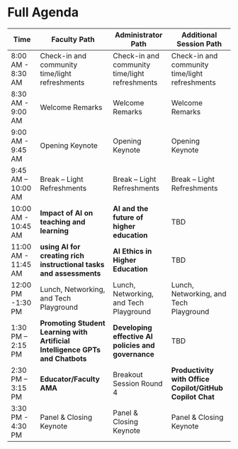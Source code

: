 # Full Agenda

| Time | Faculty Path | Administrator Path | Additional Session Path |
|------|--------------|--------------------|------------------------|
| 8:00 AM - 8:30 AM | Check-in and community time/light refreshments | Check-in and community time/light refreshments | Check-in and community time/light refreshments |
| 8:30 AM - 9:00 AM | Welcome Remarks | Welcome Remarks | Welcome Remarks |
| 9:00 AM - 9:45 AM | Opening Keynote | Opening Keynote | Opening Keynote |
| 9:45 AM – 10:00 AM | Break – Light Refreshments | Break – Light Refreshments | Break – Light Refreshments |
| 10:00 AM - 10:45 AM | **Impact of AI on teaching and learning** | **AI and the future of higher education** | TBD|
| 11:00 AM - 11:45 AM | **using AI for creating rich instructional tasks and assessments** | **AI Ethics in Higher Education** | TBD |
| 12:00 PM -1:30 PM | Lunch, Networking, and Tech Playground | Lunch, Networking, and Tech Playground | Lunch, Networking, and Tech Playground |
| 1:30 PM – 2:15 PM | **Promoting Student Learning with Artificial Intelligence GPTs and Chatbots** | **Developing effective AI policies and governance** | TBD |
| 2:30 PM – 3:15 PM | **Educator/Faculty AMA** | Breakout Session Round 4 | **Productivity with Office Copilot/GitHub Copilot Chat** |
| 3:30 PM - 4:30 PM | Panel & Closing Keynote | Panel & Closing Keynote | Panel & Closing Keynote |
